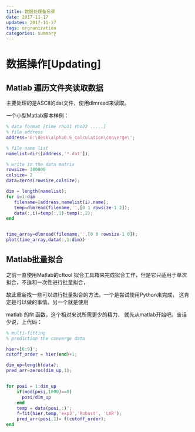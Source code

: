 ```yaml
---
title: 数据处理备忘录
date: 2017-11-17
updates: 2017-11-17
tags: orgranization
categories: summary
---
```


# 数据操作[Updating]

## Matlab 遍历文件夹读取数据

主要处理的是ASCII的dat文件，使用dlmread来读取。

一个小型Matlab脚本样例：

```matlab
% data format [time rho11 rho22 .....]
% file address
address='E:\desk\alpha0.6_calculation\converge\';

% file name list
namelist=dir([address,'*.dat']);

% write in the data matrix
rowsize= 100000
colsize= 2
data=zeros(rowsize,colsize);

dim = length(namelist);
for i=1:dim
   filename=[address,namelist(i).name];
   temp=dlmread(filename,'',[0 1 rowsize-1 2]);
   data(:,i)=temp(:,1)-temp(:,2);
end


time_array=dlmread(filename,'',[0 0 rowsize-1 0]);
plot(time_array,data(:,1:dim))
```

## Matlab批量拟合

之前一直使用Matlab的cftool 拟合工具箱来完成拟合工作，但是它只适用于单次拟合，不适和一次性进行批量拟合，

故此重新找一些可以进行批量拟合的方法。一个是尝试使用Python来完成， 这肯定是可以做的事情。另一个就是使用

matlab 的fit 函数，这个相对来说所需更少的精力， 就先从matlab开始吧。废话少说，上代码：

```matlab
% multi-fitting
% prediction the converge data

hier=[6:9]';
cutoff_order = hier(end)+1;

dim_up=length(data);
pred_arr=zeros(dim_up,1);


for posi = 1:dim_up
    if(mod(posi,1000)==0)
	  posi/dim_up
    end
    temp = data(posi,:)';
    f=fit(hier,temp,'exp2','Robust', 'LAR');
    pred_arr(posi,1)= f(cutoff_order);
end
```

